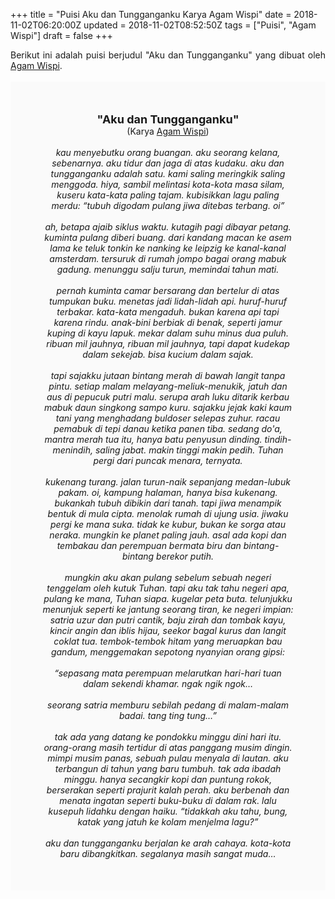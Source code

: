 +++
title = "Puisi Aku dan Tungganganku Karya Agam Wispi"
date = 2018-11-02T06:20:00Z
updated = 2018-11-02T08:52:50Z
tags = ["Puisi", "Agam Wispi"]
draft = false
+++

<div dir="ltr" style="text-align: left;" trbidi="on"><div dir="ltr" style="text-align: left;" trbidi="on"><div style="text-align: justify;">Berikut ini adalah puisi berjudul "Aku dan Tungganganku" yang dibuat oleh <a href="http://ensiklopedia.kemdikbud.go.id/sastra/artikel/Agam_Wispi" target="_blank">Agam Wispi</a>. </div><br /><div style="background: #FAFAFA; font-size: 14px; height: auto; margin: 0 auto; padding: 50px; text-align: center; width: auto;"><span style="font-size: 18px;"><b>"Aku dan Tungganganku"</b></span><br />(Karya <a href="https://www.sekata.web.id/tags/agam-wispi" target="_blank">Agam Wispi</a>) <br /><br /><i>kau menyebutku orang buangan. aku seorang kelana, sebenarnya. aku tidur dan jaga di atas kudaku. aku dan tungganganku adalah satu. kami saling meringkik saling menggoda. hiya, sambil melintasi kota-kota masa silam, kuseru kata-kata paling tajam. kubisikkan lagu paling merdu: “tubuh digodam pulang jiwa ditebas terbang. oi”</i><br /><br /><i>ah, betapa ajaib siklus waktu. kutagih pagi dibayar petang. kuminta pulang diberi buang. dari kandang macan ke asem lama ke teluk tonkin ke nanking ke leipzig ke kanal-kanal amsterdam. tersuruk di rumah jompo bagai orang mabuk gadung. menunggu salju turun, memindai tahun mati.</i><br /><br /><i>pernah kuminta camar bersarang dan bertelur di atas tumpukan buku. menetas jadi lidah-lidah api. huruf-huruf terbakar. kata-kata mengaduh. bukan karena api tapi karena rindu. anak-bini berbiak di benak, seperti jamur kuping di kayu lapuk. mekar dalam suhu minus dua puluh. ribuan mil jauhnya, ribuan mil jauhnya, tapi dapat kudekap dalam sekejab. bisa kucium dalam sajak.</i><br /><br /><i>tapi sajakku jutaan bintang merah di bawah langit tanpa pintu. setiap malam melayang-meliuk-menukik, jatuh dan aus di pepucuk putri malu. serupa arah luku ditarik kerbau mabuk daun singkong sampo kuru. sajakku jejak kaki kaum tani yang menghadang buldoser selepas zuhur. racau pemabuk di tepi danau ketika panen tiba. sedang do'a, mantra merah tua itu, hanya batu penyusun dinding. tindih-menindih, saling jabat. makin tinggi makin pedih. Tuhan pergi dari puncak menara, ternyata.</i><br /><br /><i>kukenang turang. jalan turun-naik sepanjang medan-lubuk pakam. oi, kampung halaman, hanya bisa kukenang. bukankah tubuh dibikin dari tanah. tapi jiwa menampik bentuk di mula cipta. menolak rumah di ujung usia. jiwaku pergi ke mana suka. tidak ke kubur, bukan ke sorga atau neraka. mungkin ke planet paling jauh. asal ada kopi dan tembakau dan perempuan bermata biru dan bintang-bintang berekor putih.</i><br /><br /><i>mungkin aku akan pulang sebelum sebuah negeri tenggelam oleh kutuk Tuhan. tapi aku tak tahu negeri apa, pulang ke mana, Tuhan siapa. kugelar peta buta. telunjukku menunjuk seperti ke jantung seorang tiran, ke negeri impian: satria uzur dan putri cantik, baju zirah dan tombak kayu, kincir angin dan iblis hijau, seekor bagal kurus dan langit coklat tua. tembok-tembok hitam yang meruapkan bau gandum, menggemakan sepotong nyanyian orang gipsi:</i><br /><br /><i>“sepasang mata perempuan melarutkan hari-hari tuan dalam sekendi khamar. ngak ngik ngok…</i><br /><br /><i>seorang satria memburu sebilah pedang di malam-malam badai. tang ting tung…”</i><br /><br /><i>tak ada yang datang ke pondokku minggu dini hari itu. orang-orang masih tertidur di atas panggang musim dingin. mimpi musim panas, sebuah pulau menyala di lautan. aku terbangun di tahun yang baru tumbuh. tak ada ibadah minggu. hanya secangkir kopi dan puntung rokok, berserakan seperti prajurit kalah perah. aku berbenah dan menata ingatan seperti buku-buku di dalam rak. lalu kusepuh lidahku dengan haiku. “tidakkah aku tahu, bung, katak yang jatuh ke kolam menjelma lagu?”</i><br /><br /><i>aku dan tungganganku berjalan ke arah cahaya. kota-kota baru dibangkitkan. segalanya masih sangat muda…</i></div></div></div>

